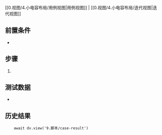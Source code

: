 [[0.视图/4.小电容布局/用例视图|用例视图]] | [[0.视图/4.小电容布局/迭代视图|迭代视图]]

## 前置条件

- 

## 步骤

1. 

## 测试数据

- 

## 历史结果

```dataviewjs
    await dv.view('9.脚本/case-result')
```
